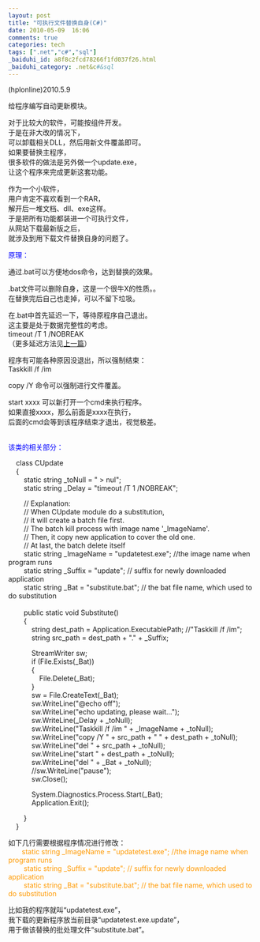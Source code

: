 ```yaml
---
layout: post
title: "可执行文件替换自身(C#)"
date: 2010-05-09  16:06
comments: true
categories: tech
tags: [".net","c#","sql"]
_baiduhi_id: a8f8c2fcd78266f1fd037f26.html
_baiduhi_category: .net&c#&sql
---
```


<p>(hplonline)2010.5.9</p>
<p>给程序编写自动更新模块。</p>
<p>对于比较大的软件，可能按组件开发。<br/>
于是在非大改的情况下，<br/>
可以卸载相关DLL，然后用新文件覆盖即可。<br/>
如果要替换主程序，<br/>
很多软件的做法是另外做一个update.exe，<br/>
让这个程序来完成更新这套功能。</p>
<p>作为一个小软件，<br/>
用户肯定不喜欢看到一个RAR，<br/>
解开后一堆文档、dll、exe这样。<br/>
于是把所有功能都装进一个可执行文件，<br/>
从网站下载最新版之后，<br/>
就涉及到用下载文件替换自身的问题了。</p>
<p><font color="#0000ff">原理：</font></p>
<p>通过.bat可以方便地dos命令，达到替换的效果。</p>
<p>.bat文件可以删除自身，这是一个很牛X的性质。。<br/>
在替换完后自己也走掉，可以不留下垃圾。</p>
<p>在.bat中首先延迟一下，等待原程序自己退出。<br/>
这主要是处于数据完整性的考虑。<br/>
timeout /T 1 /NOBREAK<br/>
（更多延迟方法见<a target="_blank" href="http://hi.baidu.com/hplonline/blog/item/b528771ecf13abf81bd5769a.html">上一篇</a>）</p>
<p>程序有可能各种原因没退出，所以强制结束：<br/>
Taskkill /f /im</p>
<p>copy /Y 命令可以强制进行文件覆盖。</p>
<p>start xxxx 可以新打开一个cmd来执行程序。<br/>
如果直接xxxx，那么前面是xxxx在执行，<br/>
后面的cmd会等到该程序结束才退出，视觉极差。</p>
<p><br/><font color="#0000ff">该类的相关部分：</font></p>
<p>     class CUpdate<br/>
     {<br/>
         static string _toNull = " &gt; nul";<br/>
         static string _Delay = "timeout /T 1 /NOBREAK";</p>
<p>         // Explanation:<br/>
         // When CUpdate module do a substitution,<br/>
         // it will create a batch file first.<br/>
         // The batch kill process with image name '_ImageName'.<br/>
         // Then, it copy new application to cover the old one.<br/>
         // At last, the batch delete itself<br/>
         static string _ImageName = "updatetest.exe"; //the image name when program runs <br/>
         static string _Suffix = "update"; // suffix for newly downloaded application<br/>
         static string _Bat = "substitute.bat"; // the bat file name, which used to do substitution<br/>
         <br/>
         public static void Substitute()<br/>
         {<br/>
             string dest_path = Application.ExecutablePath; //"Taskkill /f /im";<br/>
             string src_path = dest_path + "." + _Suffix;</p>
<p>             StreamWriter sw; <br/>
             if (File.Exists(_Bat))<br/>
             {<br/>
                 File.Delete(_Bat);<br/>
             }<br/>
             sw = File.CreateText(_Bat);<br/>
             sw.WriteLine("@echo off");<br/>
             sw.WriteLine("echo updating, please wait...");<br/>
             sw.WriteLine(_Delay + _toNull);<br/>
             sw.WriteLine("Taskkill /f /im " + _ImageName + _toNull);<br/>
             sw.WriteLine("copy /Y " + src_path + " " + dest_path + _toNull);<br/>
             sw.WriteLine("del " + src_path + _toNull);<br/>
             sw.WriteLine("start " + dest_path + _toNull);<br/>
             sw.WriteLine("del " + _Bat + _toNull);<br/>
             //sw.WriteLine("pause");<br/>
             sw.Close();</p>
<p>             System.Diagnostics.Process.Start(_Bat);<br/>
             Application.Exit();</p>
<p>         }<br/>
     }</p>
<p>如下几行需要根据程序情况进行修改：<br/><font color="#ff9900">        static string _ImageName = "updatetest.exe"; //the image name when program runs <br/>
         static string _Suffix = "update"; // suffix for newly downloaded application<br/>
         static string _Bat = "substitute.bat"; // the bat file name, which used to do substitution</font></p>
<p>比如我的程序就叫“updatetest.exe”，<br/>
我下载的更新程序放当前目录“updatetest.exe.update”，<br/>
用于做该替换的批处理文件“substitute.bat”。</p>
<p> </p>
